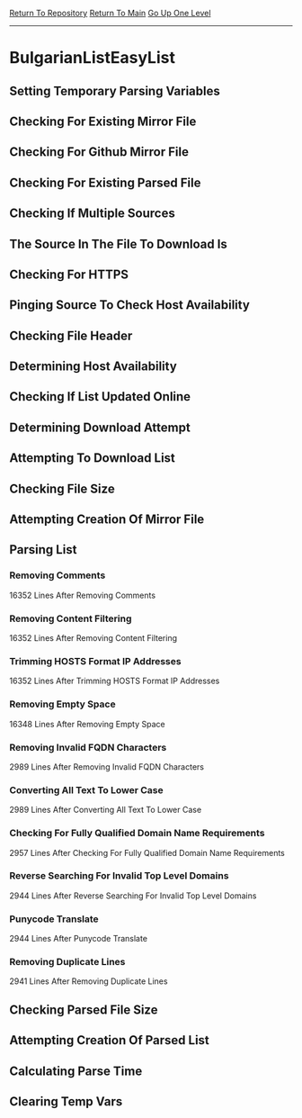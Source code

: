 [Return To Repository](https://github.com/bast69/piholeparser/)
[Return To Main](https://github.com/bast69/piholeparser/blob/master/RecentRunLogs/Mainlog.md)
[Go Up One Level](https://github.com/bast69/piholeparser/blob/master/RecentRunLogs/TopLevelScripts/30-Processing-External-Blacklists.md)
____________________________________
# BulgarianListEasyList
## Setting Temporary Parsing Variables
## Checking For Existing Mirror File
## Checking For Github Mirror File
## Checking For Existing Parsed File
## Checking If Multiple Sources
## The Source In The File To Download Is
## Checking For HTTPS
## Pinging Source To Check Host Availability
## Checking File Header
## Determining Host Availability
## Checking If List Updated Online
## Determining Download Attempt
## Attempting To Download List
## Checking File Size
## Attempting Creation Of Mirror File
## Parsing List
### Removing Comments
16352 Lines After Removing Comments
### Removing Content Filtering
16352 Lines After Removing Content Filtering
### Trimming HOSTS Format IP Addresses
16352 Lines After Trimming HOSTS Format IP Addresses
### Removing Empty Space
16348 Lines After Removing Empty Space
### Removing Invalid FQDN Characters
2989 Lines After Removing Invalid FQDN Characters
### Converting All Text To Lower Case
2989 Lines After Converting All Text To Lower Case
### Checking For Fully Qualified Domain Name Requirements
2957 Lines After Checking For Fully Qualified Domain Name Requirements
### Reverse Searching For Invalid Top Level Domains
2944 Lines After Reverse Searching For Invalid Top Level Domains
### Punycode Translate
2944 Lines After Punycode Translate
### Removing Duplicate Lines
2941 Lines After Removing Duplicate Lines
## Checking Parsed File Size
## Attempting Creation Of Parsed List
## Calculating Parse Time
## Clearing Temp Vars
